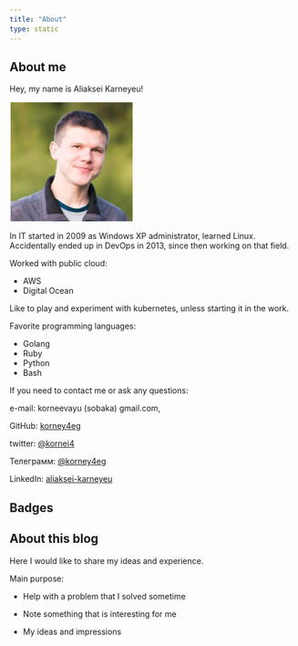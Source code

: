 ```yaml
---
title: "About"
type: static
---
```

## About me

Hey, my name is Aliaksei Karneyeu!

![My photo](my_photo.png)

In IT started in 2009 as Windows XP administrator, learned Linux. Accidentally ended up in DevOps in 2013, since then working on that field.

Worked with public cloud:
 - AWS
 - Digital Ocean

Like to play and experiment with kubernetes, unless starting it in the work.

Favorite programming languages:
 - Golang
 - Ruby
 - Python
 - Bash

If you need to contact me or ask any questions:

e-mail: korneevayu (sobaka) gmail.com,

GitHub: [ korney4eg ](github.com/korney4eg/)

twitter: [ @kornei4 ](https://twitter.com/kornei4)

Телеграмм: [@korney4eg]( https://t.me/korney4eg )

LinkedIn: [aliaksei-karneyeu](https://www.linkedin.com/in/aliaksei-karneyeu-6064a745/)

## Badges

<div data-iframe-width="150" data-iframe-height="270" data-share-badge-id="d20e7506-e328-48fa-b148-730cf3532878" data-share-badge-host="https://www.youracclaim.com"></div><script type="text/javascript" async src="//cdn.youracclaim.com/assets/utilities/embed.js"></script>

<div data-iframe-width="150" data-iframe-height="270" data-share-badge-id="144df61c-c194-4608-a2aa-7272dce1b6ca" data-share-badge-host="https://www.youracclaim.com"></div><script type="text/javascript" async src="//cdn.youracclaim.com/assets/utilities/embed.js"></script>

<div data-iframe-width="150" data-iframe-height="270" data-share-badge-id="adf47e08-1eb4-41c5-9e6a-582de0413df0" data-share-badge-host="https://www.youracclaim.com"></div><script type="text/javascript" async src="//cdn.youracclaim.com/assets/utilities/embed.js"></script>

## About this blog

Here I would like to share my ideas and experience.

Main purpose:

  - Help with a problem that I solved sometime

  - Note something that is interesting for me

  - My ideas and impressions
